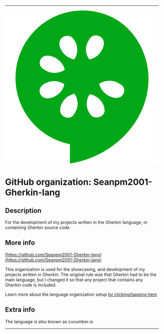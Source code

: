 
***

![GherkinCumber.png failed to load. The file may be missing or corrupt. Check the file path for errors first.](/AdditionalInfo/2/Seanpm2001-Gherkin-lang/GherkinCumber.png)

# GitHub organization: Seanpm2001-Gherkin-lang

## Description

For the development of my projects written in the Gherkin language, or containing Gherkin source code.

## More info

[https://github.com/Seanpm2001-Gherkin-lang](https://github.com/Seanpm2001-Gherkin-lang)

This organization is used for the showcasing, and development of my projects written in Gherkin. The original rule was that Gherkin had to be the main language, but I changed it so that any project that contains any Gherkin code is included.

Learn more about the language organization setup [by clicking/tapping here](/AdditionalInfo/LanguageOrgs/README.md)

## Extra info

The language is also known as cucumber.io

***
